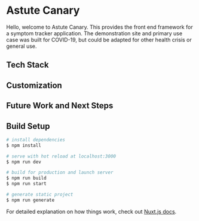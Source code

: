 # Astute Canary
Hello, welcome to Astute Canary. This provides the front end framework for a symptom tracker application. 
The demonstration site and primary use case was built for COVID-19, but could be adapted for other health crisis or general use. 

## Tech Stack


## Customization


## Future Work and Next Steps


## Build Setup

```bash
# install dependencies
$ npm install

# serve with hot reload at localhost:3000
$ npm run dev

# build for production and launch server
$ npm run build
$ npm run start

# generate static project
$ npm run generate
```

For detailed explanation on how things work, check out [Nuxt.js docs](https://nuxtjs.org).
